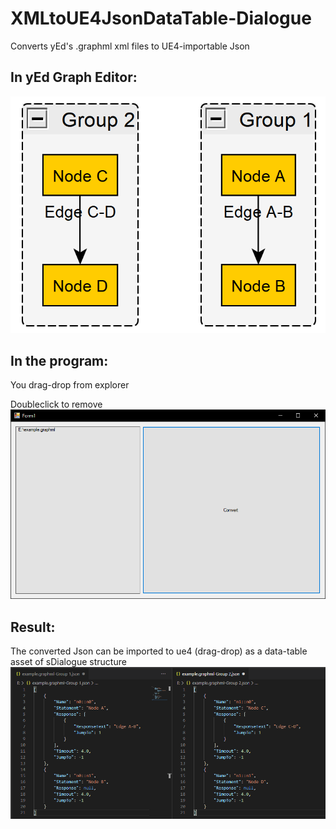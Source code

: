 # XMLtoUE4JsonDataTable-Dialogue
Converts yEd's .graphml xml files to UE4-importable Json

## In yEd Graph Editor:
![Example](example.png)

## In the program:
  You drag-drop from explorer
  
  Doubleclick to remove
![Example2](example2.png)

## Result:
  The converted Json can be imported to ue4 (drag-drop) as a data-table asset of sDialogue structure
![Example3](example3.png)
